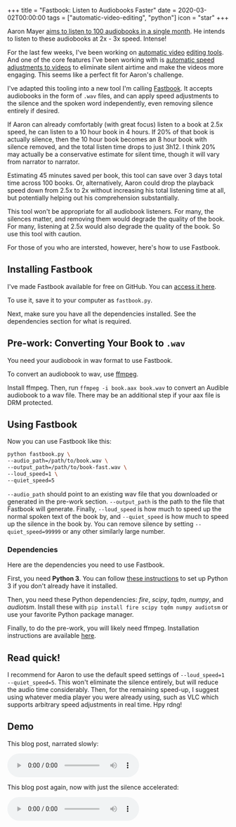 +++
title = "Fastbook: Listen to Audiobooks Faster"
date = 2020-03-02T00:00:00
tags = ["automatic-video-editing", "python"]
icon = "star"
+++

Aaron Mayer [aims to listen to 100 audiobooks in a single month](https://medium.com/100audiobooks/the-100-audiobook-challenge-terms-and-conditions-455c7e9409aa). He intends to listen to these audiobooks at 2x - 3x speed. Intense!

For the last few weeks, I've been working on [automatic video](https://davidbieber.com/snippets/2020-02-21-jump-cut-programming/) [editing tools](https://davidbieber.com/snippets/2020-02-26-video-tooling-progress/). And one of the core features I've been working with is [automatic speed adjustments to videos](https://github.com/carykh/jumpcutter/) to eliminate silent airtime and make the videos more engaging. This seems like a perfect fit for Aaron's challenge.

I've adapted this tooling into a new tool I'm calling [Fastbook](https://gist.github.com/dbieber/98f909640773b5b0a0fe5696da369a1b). It accepts audiobooks in the form of `.wav` files, and can apply speed adjustments to the silence and the spoken word independently, even removing silence entirely if desired.

If Aaron can already comfortably (with great focus) listen to a book at 2.5x speed, he can listen to a 10 hour book in 4 hours. If 20% of that book is actually silence, then the 10 hour book becomes an 8 hour book with silence removed, and the total listen time drops to just 3h12. I think 20% may actually be a conservative estimate for silent time, though it will vary from narrator to narrator.

Estimating 45 minutes saved per book, this tool can save over 3 days total time across 100 books. Or, alternatively, Aaron could drop the playback speed down from 2.5x to 2x without increasing his total listening time at all, but potentially helping out his comprehension substantially.

This tool won't be appropriate for all audiobook listeners. For many, the silences matter, and removing them would degrade the quality of the book. For many, listening at 2.5x would also degrade the quality of the book. So use this tool with caution.

For those of you who are intersted, however, here's how to use Fastbook.

## Installing Fastbook

I've made Fastbook available for free on GitHub. You can [access it here](https://gist.github.com/dbieber/98f909640773b5b0a0fe5696da369a1b).

To use it, save it to your computer as `fastbook.py`.

Next, make sure you have all the dependencies installed. See the dependencies section for what is required.

## Pre-work: Converting Your Book to `.wav`

You need your audiobook in wav format to use Fastbook.

To convert an audiobook to wav, use [ffmpeg](https://www.ffmpeg.org/).

Install ffmpeg. Then, run `ffmpeg -i book.aax book.wav` to convert an Audible audiobook to a wav file. There may be an additional step if your aax file is DRM protected.

## Using Fastbook

Now you can use Fastbook like this:

```bash
python fastbook.py \
--audio_path=/path/to/book.wav \
--output_path=/path/to/book-fast.wav \
--loud_speed=1 \
--quiet_speed=5
```

`--audio_path` should point to an existing wav file that you downloaded or generated in the pre-work section. `--output_path` is the path to the file that Fastbook will generate. Finally, `--loud_speed` is how much to speed up the normal spoken text of the book by, and `--quiet_speed` is how much to speed up the silence in the book by. You can remove silence by setting `--quiet_speed=99999` or any other similarly large number.

### Dependencies

Here are the dependencies you need to use Fastbook.

First, you need **Python 3**. You can follow [these instructions](https://realpython.com/installing-python/) to set up Python 3 if you don't already have it installed.

Then, you need these Python dependencies: _fire_, _scipy_, _tqdm_, _numpy_, and _audiotsm_. Install these with `pip install fire scipy tqdm numpy audiotsm` or use your favorite Python package manager.

Finally, to do the pre-work, you will likely need ffmpeg. Installation instructions are available [here](https://www.ffmpeg.org/).

## Read quick!

I recommend for Aaron to use the default speed settings of `--loud_speed=1 --quiet_speed=5`. This won't eliminate the silence entirely, but will reduce the audio time considerably. Then, for the remaining speed-up, I suggest using whatever media player you were already using, such as VLC which supports arbitrary speed adjustments in real time. Hpy rdng!


## Demo

This blog post, narrated slowly:

<audio
    controls
    src="/audio/fastbook.m4a">
  Your browser does not support the <code>audio</code> element.
</audio>

This blog post again, now with just the silence accelerated:

<audio
    controls
    src="/audio/fastbook-fast.m4a">
  Your browser does not support the <code>audio</code> element.
</audio>
